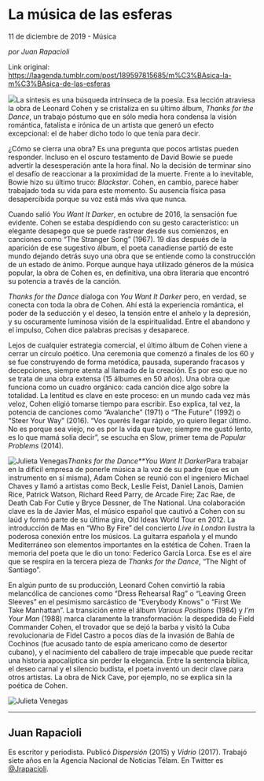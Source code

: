 # La música de las esferas



11 de diciembre de 2019 - Música

_por Juan Rapacioli_

Link original: https://laagenda.tumblr.com/post/189597815685/m%C3%BAsica-la-m%C3%BAsica-de-las-esferas

![](https://64.media.tumblr.com/534b3ff949c72846b779b20153d11ba2/f3002a8be062d2dc-a7/s500x750/9dd3ec16c987a526fcfb0748ba42f8e4274d2643.jpg)La
síntesis es una búsqueda intrínseca de la poesía. Esa lección
atraviesa la obra de Leonard Cohen y se cristaliza en su último
álbum, *Thanks for the Dance*, un trabajo póstumo que en sólo media
hora condensa la visión romántica, fatalista e irónica de un
artista que generó un efecto excepcional: el de haber dicho todo lo
que tenía para decir.

¿Cómo
se cierra una obra? Es una pregunta que pocos artistas pueden
responder. Incluso en el oscuro testamento de David Bowie se puede
advertir la desesperación ante la hora final. No la decisión de
terminar sino el desafío de reaccionar a la proximidad de la muerte.
Frente a lo inevitable, Bowie hizo su último truco: *Blackstar*.
Cohen, en cambio, parece haber trabajado toda su vida para este
momento. Su ausencia física pasa desapercibida porque su voz está
más viva que nunca.

Cuando
salió *You Want It Darker*, en octubre de 2016, la sensación fue
evidente. Cohen se estaba despidiendo con su gesto característico:
un elegante desapego que se puede rastrear desde sus comienzos, en
canciones como “The Stranger Song” (1967). 19 días después de la
aparición de ese sugestivo álbum, el poeta canadiense partió de
este mundo dejando detrás suyo una obra que se entiende como la
construcción de un estado de ánimo. Porque aunque haya utilizado
géneros de la música popular, la obra de Cohen es, en definitiva,
una obra literaria que encontró su potencia a través de la canción.

*Thanks
for the Dance* dialoga con *You Want It Darker* pero, en verdad, se
conecta con toda la obra de Cohen. Ahí está la experiencia
romántica, el poder de la seducción y el deseo, la tensión entre
el anhelo y la depresión, y su oscuramente luminosa visión de la
espiritualidad. Entre el abandono y el impulso, Cohen dice palabras
precisas y desaparece.

Lejos
de cualquier estrategia comercial, el último álbum de Cohen viene a
cerrar un círculo poético. Una ceremonia que comenzó a finales de
los 60 y se fue construyendo de forma metódica, pausada, superando
fracasos y decepciones, siempre atenta al llamado de la creación. Es
por eso que no se trata de una obra extensa (15 álbumes en 50 años).
Una obra que funciona como un cuadro orgánico: cada canción dice
algo sobre la totalidad. La lentitud es clave en este proceso: en un
mundo cada vez más veloz, Cohen eligió tomarse tiempo para
escribir. Eso explica, tal vez, la potencia de canciones como
“Avalanche” (1971) o “The Future” (1992) o “Steer Your Way” (2016). “Vos
querés llegar rápido, yo quiero llegar último. No es porque sea
viejo, no es por la vida que tuve; siempre me gustó lento, es lo que
mamá solía decir”, se escucha en Slow, primer tema de *Popular
Problems* (2014).

![Julieta Venegas](https://64.media.tumblr.com/00f82a0f46dafc147cdef37d4c5a028c/f3002a8be062d2dc-c9/s250x400/410fb39790f0de6dbb7713c9623d2f6e2898f508.jpg)*Thanks for the Dance**You Want It
Darker*Para
trabajar en la difícil empresa de ponerle música a la voz de su
padre (que es un instrumento en sí misma), Adam Cohen se reunió con
el ingeniero Michael Chaves y llamó a artistas como Beck, Leslie
Feist, Daniel Lanois, Damien Rice, Patrick Watson, Richard Reed
Parry, de Arcade Fire; Zac Rae, de Death Cab For Cutie y Bryce
Dessner, de The National. Una colaboración clave es la de Javier
Mas, el músico español que cautivó a Cohen con su laúd y formó
parte de su última gira, Old Ideas World Tour en 2012. La
introducción de Mas en “Who By Fire” del concierto *Live in London*
ilustra la poderosa conexión entre los músicos. La guitarra
española y el mundo Mediterráneo son elementos importantes en la
estética de Cohen. Traen la memoria del poeta que le dio un tono:
Federico García Lorca. Ese es el aire que se respira en la tercera
pieza de *Thanks for the Dance*, “The Night of Santiago”.

En
algún punto de su producción, Leonard Cohen convirtió la rabia
melancólica de canciones como “Dress Rehearsal Rag” o “Leaving Green
Sleeves” en el pesimismo sarcástico de “Everybody Knows” o “First We
Take Manhattan”. La transición entre el álbum *Various Positions*
(1984) y *I’m Your Man* (1988) marca claramente la transformación:
la despedida de Field Commander Cohen, el trovador que se dejó la
barba y visitó la Cuba revolucionaria de Fidel Castro a pocos días
de la invasión de Bahía de Cochinos (fue acusado tanto de espía
americano como de desertor cubano), y el nacimiento del caballero de
traje impecable que puede recitar una historia apocalíptica sin
perder la elegancia. Entre la sentencia bíblica, el deseo carnal y
el silencio budista, el poeta inventó un decir clave para otros
artistas. La obra de Nick Cave, por ejemplo, no se explica sin la
poética de Cohen.

![Julieta Venegas](https://64.media.tumblr.com/b794739494bb85c020d119baaa238c11/f3002a8be062d2dc-73/s250x400/f8f1b8e3fabc1701dc120caf372926173ab0c372.jpg)

---

 Juan Rapacioli
---------------

 Es escritor y periodista. Publicó *Dispersión* (2015) y *Vidrio* (2017). Trabajó siete años en la Agencia Nacional de Noticias Télam. En Twitter es [@Jrapacioli](https://twitter.com/Jrapacioli).

